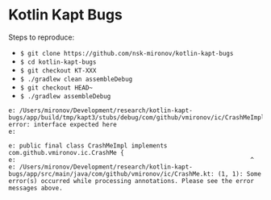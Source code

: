 Kotlin Kapt Bugs
===========================================

Steps to reproduce:

- `$ git clone https://github.com/nsk-mironov/kotlin-kapt-bugs`
- `$ cd kotlin-kapt-bugs`
- `$ git checkout KT-XXX`
- `$ ./gradlew clean assembleDebug`
- `$ git checkout HEAD~`
- `$ ./gradlew assembleDebug`
```
e: /Users/mironov/Development/research/kotlin-kapt-bugs/app/build/tmp/kapt3/stubs/debug/com/github/vmironov/ic/CrashMeImpl.java:3: error: interface expected here
e:

e: public final class CrashMeImpl implements com.github.vmironov.ic.CrashMe {
e:                                                                 ^
e: /Users/mironov/Development/research/kotlin-kapt-bugs/app/src/main/java/com/github/vmironov/ic/CrashMe.kt: (1, 1): Some error(s) occurred while processing annotations. Please see the error messages above.

```
